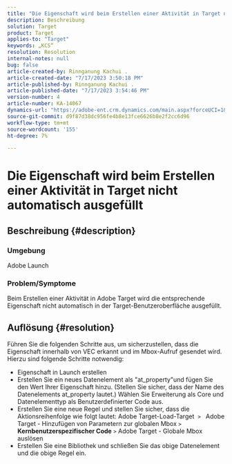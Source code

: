 ```yaml
---
title: "Die Eigenschaft wird beim Erstellen einer Aktivität in Target nicht automatisch ausgefüllt."
description: Beschreibung
solution: Target
product: Target
applies-to: "Target"
keywords: „KCS“
resolution: Resolution
internal-notes: null
bug: false
article-created-by: Rinnganung Kachui .
article-created-date: "7/17/2023 3:50:18 PM"
article-published-by: Rinnganung Kachui .
article-published-date: "7/17/2023 3:54:46 PM"
version-number: 4
article-number: KA-14067
dynamics-url: "https://adobe-ent.crm.dynamics.com/main.aspx?forceUCI=1&pagetype=entityrecord&etn=knowledgearticle&id=342d78a0-b924-ee11-9cbd-6045bd006b4b"
source-git-commit: d9f87d38dc956fe4b8e13fce6626b8e2f2cc6d96
workflow-type: tm+mt
source-wordcount: '155'
ht-degree: 7%

---
```


# Die Eigenschaft wird beim Erstellen einer Aktivität in Target nicht automatisch ausgefüllt

## Beschreibung {#description}




### Umgebung



Adobe Launch



### Problem/Symptome



Beim Erstellen einer Aktivität in Adobe Target wird die entsprechende Eigenschaft nicht automatisch in der Target-Benutzeroberfläche ausgefüllt.


## Auflösung {#resolution}


Führen Sie die folgenden Schritte aus, um sicherzustellen, dass die Eigenschaft innerhalb von VEC erkannt und im Mbox-Aufruf gesendet wird. Hierzu sind folgende Schritte notwendig:

- Eigenschaft in Launch erstellen
- Erstellen Sie ein neues Datenelement als &quot;at_property&quot;und fügen Sie den Wert Ihrer Eigenschaft hinzu. (Stellen Sie sicher, dass der Name des Datenelements at_property lautet.) Wählen Sie Erweiterung als Core und Datenelementtyp als Benutzerdefinierter Code aus.
- Erstellen Sie eine neue Regel und stellen Sie sicher, dass die Aktionsreihenfolge wie folgt lautet: Adobe Target-Load-Target  `>`   Adobe Target - Hinzufügen von Parametern zur globalen Mbox `>`  <b>Kernbenutzerspezifischer Code</b> `>`  Adobe Target - Globale Mbox auslösen
- Erstellen Sie eine Bibliothek und schließen Sie das obige Datenelement und die obige Regel ein.



